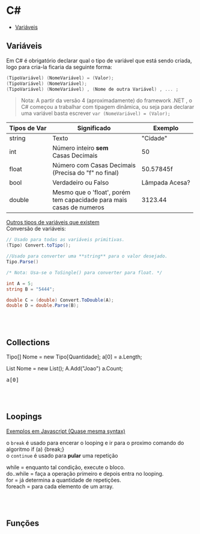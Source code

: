 <!-- Não esquecer de colocar get/set no obj do javascript-->

# C#

* [Variáveis]()

<!--
## Collections 
## Loopings 
## Funções
-->

## Variáveis

Em C# é obrigatório declarar qual o tipo de variável que está sendo criada, logo para cria-la ficaria da seguinte forma:<br>

```csharp
(TipoVariável) (NomeVariável) = (Valor);
(TipoVariável) (NomeVariável);
(TipoVariável) (NomeVariável) , (Nome de outra Variável) , ... ;
```

> Nota: A partir da versão 4 (aproximadamente) do framework .NET , o C# começou a trabalhar com tipagem dinâmica, ou seja para declarar uma variável basta escrever `var (NomeVariável) = (Valor);`

Tipos de Var | Significado | Exemplo
--- | --- | ---
string | Texto | "Cidade"
int | Número inteiro **sem**<br> Casas Decimais | 50
float | Número com Casas Decimais<br>(Precisa do "f" no final) | 50.57845f
bool | Verdadeiro ou Falso | Lâmpada Acesa?
double | Mesmo que o 'float', porém<br> tem capacidade para mais<br>casas de numeros | 3123.44

[Outros tipos de variáveis que existem](http://www.tutorialsteacher.com/csharp/csharp-data-types)<br>
Conversão de variáveis:<br>
```csharp
// Usado para todas as variáveis primitivas.
(Tipo) Convert.toTipo();

//Usado para converter uma **string** para o valor desejado.
Tipo.Parse()

/* Nota: Usa-se o ToSingle() para converter para float. */

int A = 5;
string B = "5444";

double C = (double) Convert.ToDouble(A);
double D = double.Parse(B);
```

<br><br>

## Collections

Tipo[] Nome = new Tipo[Quantidade];
a[0] =
a.Length;


List<tipo> Nome = new List<Tipo>();
A.Add("Joao")
a.Count;



<pre>
a[0]
</pre>

<br><br>

## Loopings

[Exemplos em Javascript (Quase mesma syntax)](https://github.com/JoaoSodre/Programacao/blob/master/Javascript/L%C3%B3gica%20B%C3%A1sica.md#loopings)

o `break` é usado para encerar o looping e ir para o proximo comando do algoritmo if (a) {break;}<br>
o `continue` é usado para **pular** uma repetição

while = enquanto tal condição, execute o bloco.<br>
do..while = faça a operação primeiro e depois entra no looping.<br>
for = já determina a quantidade de repetições.<br>
foreach = para cada elemento de um array.

<br><br>

## Funções
